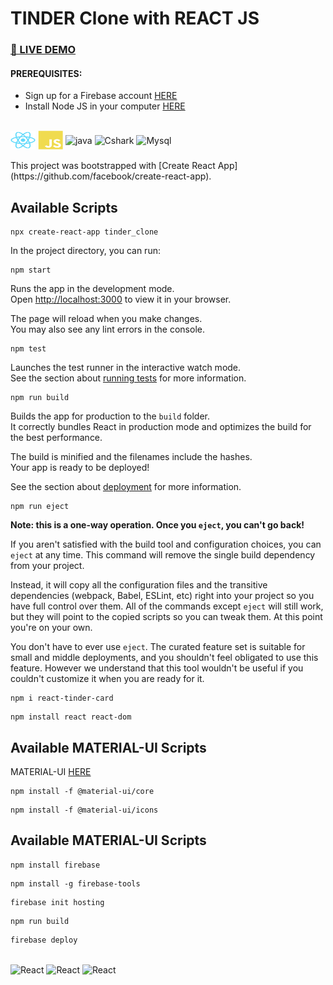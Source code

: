 # TINDER Clone with REACT JS
### <a href="https://tinder-clone-ce8d7.firebaseapp.com/" target="_blank">🔴 LIVE DEMO</a>

#### PREREQUISITES: 
- Sign up for a Firebase account <a href='https://firebase.google.com'>HERE</a>
- Install Node JS in your computer <a href='https://nodejs.org/en/'>HERE</a>

<div style="display: inline_block"><br>
  <img align="center" alt="React" height="30" width="40" src="https://raw.githubusercontent.com/devicons/devicon/master/icons/react/react-original.svg">
  <img align="center" alt="js" height="30" width="40" src="https://raw.githubusercontent.com/devicons/devicon/master/icons/javascript/javascript-plain.svg">
  <img align="center" alt="java" height="40" width="40" src="https://user-images.githubusercontent.com/99184393/177784219-cab3eb2f-bc21-4c09-ab9e-dd7272605ca5.png">
  <img align="center" alt="Cshark" height="30"  src="https://user-images.githubusercontent.com/99184393/177784603-d69e9d02-721a-4bce-b9b3-949165d2edeb.png">
  <img align="center" alt="Mysql" height="30"  src="https://drive.google.com/uc?export=download&id=1MfuTYkOnqv32mC2iGpiVnBUxOJjVHDKp">
</div>
<br>
This project was bootstrapped with [Create React App](https://github.com/facebook/create-react-app).

## Available Scripts

```
npx create-react-app tinder_clone
```

In the project directory, you can run:
```
npm start
```

Runs the app in the development mode.\
Open [http://localhost:3000](http://localhost:3000) to view it in your browser.

The page will reload when you make changes.\
You may also see any lint errors in the console.
```
npm test
```

Launches the test runner in the interactive watch mode.\
See the section about [running tests](https://facebook.github.io/create-react-app/docs/running-tests) for more information.
```
npm run build
```

Builds the app for production to the `build` folder.\
It correctly bundles React in production mode and optimizes the build for the best performance.

The build is minified and the filenames include the hashes.\
Your app is ready to be deployed!

See the section about [deployment](https://facebook.github.io/create-react-app/docs/deployment) for more information.
```
npm run eject
```

**Note: this is a one-way operation. Once you `eject`, you can't go back!**

If you aren't satisfied with the build tool and configuration choices, you can `eject` at any time. This command will remove the single build dependency from your project.

Instead, it will copy all the configuration files and the transitive dependencies (webpack, Babel, ESLint, etc) right into your project so you have full control over them. All of the commands except `eject` will still work, but they will point to the copied scripts so you can tweak them. At this point you're on your own.

You don't have to ever use `eject`. The curated feature set is suitable for small and middle deployments, and you shouldn't feel obligated to use this feature. However we understand that this tool wouldn't be useful if you couldn't customize it when you are ready for it.

 
```
npm i react-tinder-card
```
```
npm install react react-dom
```

## Available MATERIAL-UI Scripts
MATERIAL-UI <a href='https://v4.mui.com/'>HERE</a>
```
npm install -f @material-ui/core
```
```
npm install -f @material-ui/icons
```
## Available MATERIAL-UI Scripts
```
npm install firebase
```
```
npm install -g firebase-tools
```

```
firebase init hosting
```
```
npm run build
```
```
firebase deploy
```
<div style="display: inline_block"><br>
  <img align="center" alt="React" height="200"  src="https://user-images.githubusercontent.com/99184393/177943745-8f0add64-0b94-46a2-85b7-8e25416c192f.png">
  <img align="center" alt="React" height="200"  src="https://user-images.githubusercontent.com/99184393/177943498-e0354b0a-40f6-4070-9580-1b3d4a8dc84f.png">
   <img align="center" alt="React" height="200"  src="https://user-images.githubusercontent.com/99184393/177944331-c158ef6b-0521-4bfc-9925-c77419cbf215.png">
</div>
